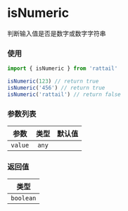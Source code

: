 # isNumeric

判断输入值是否是数字或数字字符串

### 使用

```ts
import { isNumeric } from 'rattail'

isNumeric(123) // return true
isNumeric('456') // return true
isNumeric('rattail') // return false
```

### 参数列表

| 参数    | 类型  | 默认值 |
| ------- | :---: | -----: |
| `value` | `any` |        |

### 返回值

|   类型    |
| :-------: |
| `boolean` |

